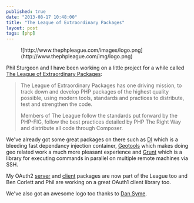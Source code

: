```yaml
---
published: true
date: "2013-08-17 10:48:00"
title: "The League of Extraordinary Packages"
layout: post
tags: [php]
---
```


<figure>
![http://www.thephpleague.com/images/logo.png](http://www.thephpleague.com/img/logo.png)
</figure>

Phil Sturgeon and I have been working on a little project for a while called [The League of Extraordinary Packages](http://www.thephpleague.com/):

> The League of Extraordinary Packages has one driving mission, to track down and develop PHP packages of the highest quality possible, using modern tools, standards and practices to distribute, test and strengthen the code.
>
>Members of The League follow the standards put forward by the PHP-FIG, follow the best practices detailed by PHP The Right Way and distribute all code through Composer.

We've already got some great packages on there such as [DI](https://github.com/php-loep/DI) which is a bleeding fast dependancy injection container, [Geotools](https://github.com/php-loep/Geotools) which makes doing geo related work a much more pleasant experience and [Grunt](https://github.com/php-loep/grunt) which is a library for executing commands in parallel on multiple remote machines via SSH.

My OAuth2 [server](https://github.com/php-loep/oauth2-server) and [client](https://github.com/php-loep/oauth2-client) packages are now part of the League too and Ben Corlett and Phil are working on a great OAuth1 client library too.

We've also got an awesome logo too thanks to [Dan Syme](https://twitter.com/dansyme).

